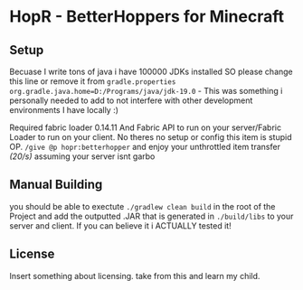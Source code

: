 # HopR - BetterHoppers for Minecraft

## Setup
Becuase I write tons of java i have 100000 JDKs installed SO please change this line or remove it from `gradle.properties`
`org.gradle.java.home=D:/Programs/java/jdk-19.0` - This was something i personally needed to add to not interfere with other development environments I have locally :)

Required fabric loader 0.14.11 And Fabric API to run on your server/Fabric Loader to run on your client.
No theres no setup or config this item is stupid OP. `/give @p hopr:betterhopper` 
and enjoy your unthrottled item transfer 
*(20/s)* assuming your server isnt garbo

## Manual Building

you should be able to exectute `./gradlew clean build` in the root of the Project and add the outputted .JAR that is generated in `./build/libs` to your server
and client. If you can believe it i ACTUALLY tested it!

## License

Insert something about licensing. take from this and learn my child.
